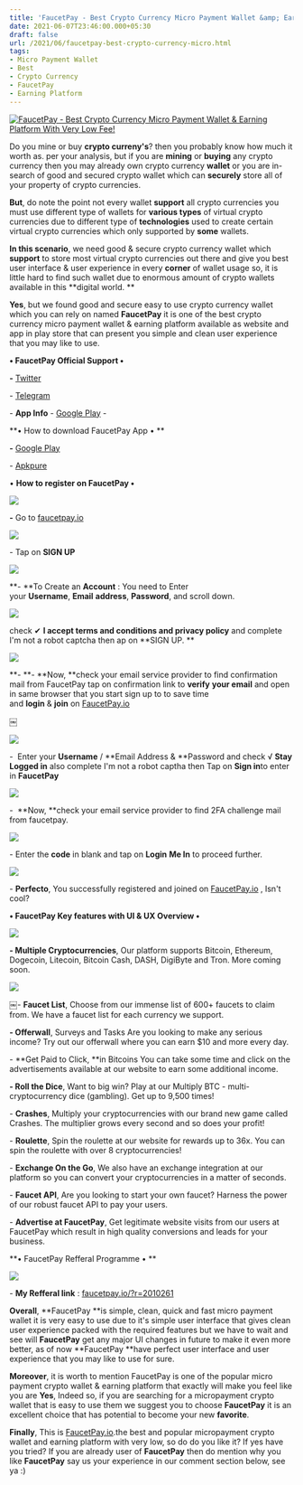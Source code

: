 ```yaml
---
title: 'FaucetPay - Best Crypto Currency Micro Payment Wallet &amp; Earning Platform With Very Low Fee! '
date: 2021-06-07T23:46:00.000+05:30
draft: false
url: /2021/06/faucetpay-best-crypto-currency-micro.html
tags: 
- Micro Payment Wallet
- Best
- Crypto Currency
- FaucetPay
- Earning Platform
---
```


 [![FaucetPay - Best Crypto Currency Micro Payment Wallet & Earning Platform With Very Low Fee!](https://lh3.googleusercontent.com/-5XgzICEuU4Y/YL5ih8XDfzI/AAAAAAAAExY/5f23YbXrT6AKpn47ECO6THjjNw2j7ICSACLcBGAsYHQ/s1600/1623089795562096-0.png "FaucetPay - Best Crypto Currency Micro Payment Wallet & Earning Platform With Very Low Fee!")](https://lh3.googleusercontent.com/-5XgzICEuU4Y/YL5ih8XDfzI/AAAAAAAAExY/5f23YbXrT6AKpn47ECO6THjjNw2j7ICSACLcBGAsYHQ/s1600/1623089795562096-0.png) 

  

Do you mine or buy **crypto curreny's**? then you probably know how much it worth as. per your analysis, but if you are **mining** or **buying** any crypto currency then you may already own crypto currency **wallet** or you are in-search of good and secured crypto wallet which can **securely** store all of your property of crypto currencies. 

  

**But**, do note the point not every wallet **support** all crypto currencies you must use different type of wallets for **various types** of virtual crypto currencies due to different type of **technologies** used to create certain virtual crypto currencies which only supported by **some** wallets.   

  

**In this scenario**, we need good & secure crypto currency wallet which **support** to store most virtual crypto currencies out there and give you best user interface & user experience in every **corner** of wallet usage so, it is little hard to find such wallet due to enormous amount of crypto wallets available in this **digital world. **  

  

**Yes**, but we found good and secure easy to use crypto currency wallet which you can rely on named **FaucetPay** it is one of the best crypto currency micro payment wallet & earning platform available as website and app in play store that can present you simple and clean user experience that you may like to use.   

  

**• FaucetPay Official Support •**

**\-** [Twitter](https://twitter.com/faucetpayio)

\- [Telegram](https://t.me/FaucetPayOfficial)

  

\- **App Info** - [Google Play](https://play.google.com/store/apps/details?id=faucetpay.free) - 

  

**• How to download FaucetPay App • **

**\-** [Google Play](https://play.google.com/store/apps/details?id=faucetpay.free)

\- [Apkpure](https://www.google.com/amp/s/m.apkpure.com/faucetpay-faucets/faucetpay.free/amp)

  

• **How to register on FaucetPay •**

 **[![](https://lh3.googleusercontent.com/-GGqPqZVI6nI/YL5igs2CkVI/AAAAAAAAExU/TYwGu_qPEUU-2FTsG3J7YmdGdoooBcrkACLcBGAsYHQ/s1600/1623089791160750-1.png)](https://lh3.googleusercontent.com/-GGqPqZVI6nI/YL5igs2CkVI/AAAAAAAAExU/TYwGu_qPEUU-2FTsG3J7YmdGdoooBcrkACLcBGAsYHQ/s1600/1623089791160750-1.png)** 

**\-** Go to [faucetpay.io](http://faucetpay.io)

  

 [![](https://lh3.googleusercontent.com/-bxNgGmIuUzU/YL5ifv-6WWI/AAAAAAAAExQ/0luBKvPo134SSUhSJue4bYm-zzmbkUVbwCLcBGAsYHQ/s1600/1623089785307624-2.png)](https://lh3.googleusercontent.com/-bxNgGmIuUzU/YL5ifv-6WWI/AAAAAAAAExQ/0luBKvPo134SSUhSJue4bYm-zzmbkUVbwCLcBGAsYHQ/s1600/1623089785307624-2.png) 

  

\- Tap on **SIGN UP**

 **[![](https://lh3.googleusercontent.com/-oIRPDDWyeXI/YL5ieFXj0sI/AAAAAAAAExM/4rzrKlKSDgMJt5CsixWw3fhOZw8lnii8QCLcBGAsYHQ/s1600/1623089780381489-3.png)](https://lh3.googleusercontent.com/-oIRPDDWyeXI/YL5ieFXj0sI/AAAAAAAAExM/4rzrKlKSDgMJt5CsixWw3fhOZw8lnii8QCLcBGAsYHQ/s1600/1623089780381489-3.png)** 

**\- **To Create an **Account** : You need to Enter your **Username**, **Email** **address**, **Password**, and scroll down. 

  

  

 [![](https://lh3.googleusercontent.com/-JeHKO5s4L-E/YL5iczB0VfI/AAAAAAAAExI/9hlLQq3RhxE982hyatlPGvU1Ef39ZCDIgCLcBGAsYHQ/s1600/1623089775052453-4.png)](https://lh3.googleusercontent.com/-JeHKO5s4L-E/YL5iczB0VfI/AAAAAAAAExI/9hlLQq3RhxE982hyatlPGvU1Ef39ZCDIgCLcBGAsYHQ/s1600/1623089775052453-4.png) 

  

  

check ✔ **I accept terms and conditions and privacy policy** and complete I'm not a robot captcha then ap on **SIGN UP. **

 **[![](https://lh3.googleusercontent.com/-n8mCBIcN5oA/YL5ibrIVdhI/AAAAAAAAExE/wc41_I28Zn4WBwQ8SeD_1M27OKzVIwzhACLcBGAsYHQ/s1600/1623089770267478-5.png)](https://lh3.googleusercontent.com/-n8mCBIcN5oA/YL5ibrIVdhI/AAAAAAAAExE/wc41_I28Zn4WBwQ8SeD_1M27OKzVIwzhACLcBGAsYHQ/s1600/1623089770267478-5.png)** 

**\- **\- **Now, **check your email service provider to find confirmation mail from FaucetPay tap on confirmation link to **verify** **your email** and open in same browser that you start sign up to to save time and **login** & **join** on [FaucetPay.io](http://FaucetPay.io)

  

￼

 [![](https://lh3.googleusercontent.com/-GcXAbTb87SY/YL5iac_S1QI/AAAAAAAAExA/Dh8eR0U7D54Ts4ZCuv3ElQ5w-KSDBQeBQCLcBGAsYHQ/s1600/1623089764801432-6.png)](https://lh3.googleusercontent.com/-GcXAbTb87SY/YL5iac_S1QI/AAAAAAAAExA/Dh8eR0U7D54Ts4ZCuv3ElQ5w-KSDBQeBQCLcBGAsYHQ/s1600/1623089764801432-6.png) 

  

  

\-  Enter your **Username** / **Email Address & **Password and check √ **Stay Logged in** also complete I'm not a robot captha then Tap on **Sign in**to enter in **FaucetPay**

 **[![](https://lh3.googleusercontent.com/-yksag-E2Wz4/YL5iYxLULXI/AAAAAAAAEw8/MOBzVpWKHrAUpW5wVE5m-IJ2SNaHK67LACLcBGAsYHQ/s1600/1623089759555638-7.png)](https://lh3.googleusercontent.com/-yksag-E2Wz4/YL5iYxLULXI/AAAAAAAAEw8/MOBzVpWKHrAUpW5wVE5m-IJ2SNaHK67LACLcBGAsYHQ/s1600/1623089759555638-7.png)** 

\-  **Now, **check your email service provider to find 2FA challenge mail from faucetpay.

  

 [![](https://lh3.googleusercontent.com/-52DcXRU3g7g/YL5iXvJMAsI/AAAAAAAAEw4/eOFQB5uZPgQv3dYLbLCCcGBeiKoNBSdlgCLcBGAsYHQ/s1600/1623089754974753-8.png)](https://lh3.googleusercontent.com/-52DcXRU3g7g/YL5iXvJMAsI/AAAAAAAAEw4/eOFQB5uZPgQv3dYLbLCCcGBeiKoNBSdlgCLcBGAsYHQ/s1600/1623089754974753-8.png) 

  

\- Enter the **code** in blank and tap on **Login** **Me In** to proceed further. 

  

 [![](https://lh3.googleusercontent.com/-7Q4w2ZUUPs8/YL5iWRxi_gI/AAAAAAAAEw0/ToyWzuYoQKcktfN2Hdqi90c5jqKsnPE_ACLcBGAsYHQ/s1600/1623089748150862-9.png)](https://lh3.googleusercontent.com/-7Q4w2ZUUPs8/YL5iWRxi_gI/AAAAAAAAEw0/ToyWzuYoQKcktfN2Hdqi90c5jqKsnPE_ACLcBGAsYHQ/s1600/1623089748150862-9.png) 

  

\- **Perfecto**, You successfully registered and joined on [FaucetPay.io](http://FaucetPay.io) , Isn't cool?

  

**• FaucetPay Key features with UI & UX Overview •**

 **[![](https://lh3.googleusercontent.com/-KztwRy1XT4k/YL5iU_cC74I/AAAAAAAAEww/FWrzW_iXfcgLU4QsLgVg652oH2kPkQPAACLcBGAsYHQ/s1600/1623089743098394-10.png)](https://lh3.googleusercontent.com/-KztwRy1XT4k/YL5iU_cC74I/AAAAAAAAEww/FWrzW_iXfcgLU4QsLgVg652oH2kPkQPAACLcBGAsYHQ/s1600/1623089743098394-10.png)** 

**\- Multiple Cryptocurrencies**, Our platform supports Bitcoin, Ethereum, Dogecoin, Litecoin, Bitcoin Cash, DASH, DigiByte and Tron. More coming soon.

  

 [![](https://lh3.googleusercontent.com/-3PJeFk5cIKY/YL5iThbcGmI/AAAAAAAAEws/YDjCjEqiaMgpiD4K6QW5YK032XGhoTy9ACLcBGAsYHQ/s1600/1623089737933419-11.png)](https://lh3.googleusercontent.com/-3PJeFk5cIKY/YL5iThbcGmI/AAAAAAAAEws/YDjCjEqiaMgpiD4K6QW5YK032XGhoTy9ACLcBGAsYHQ/s1600/1623089737933419-11.png) 

  

￼- **Faucet List**, Choose from our immense list of 600+ faucets to claim from. We have a faucet list for each currency we support.

  

**\- Offerwall**, Surveys and Tasks Are you looking to make any serious income? Try out our offerwall where you can earn $10 and more every day.

  

\- **Get Paid to Click, **in Bitcoins You can take some time and click on the advertisements available at our website to earn some additional income.

  

**\- Roll the Dice**, Want to big win? Play at our Multiply BTC - multi-cryptocurrency dice (gambling). Get up to 9,500 times!

  

\- **Crashes**, Multiply your cryptocurrencies with our brand new game called Crashes. The multiplier grows every second and so does your profit!

  

\- **Roulette**, Spin the roulette at our website for rewards up to 36x. You can spin the roulette with over 8 cryptocurrencies!

  

\- **Exchange On the Go**, We also have an exchange integration at our platform so you can convert your cryptocurrencies in a matter of seconds.

  

\- **Faucet API**, Are you looking to start your own faucet? Harness the power of our robust faucet API to pay your users.

  

\- **Advertise at FaucetPay**, Get legitimate website visits from our users at FaucetPay which result in high quality conversions and leads for your business.

**• FaucetPay Refferal Programme • **

 **[![](https://lh3.googleusercontent.com/-lHi_eVzYBqs/YL5iSLY39QI/AAAAAAAAEwo/jJaK0ebVYacElbsZS7YrU81Bwr8xhxqmwCLcBGAsYHQ/s1600/1623089726853608-12.png)](https://lh3.googleusercontent.com/-lHi_eVzYBqs/YL5iSLY39QI/AAAAAAAAEwo/jJaK0ebVYacElbsZS7YrU81Bwr8xhxqmwCLcBGAsYHQ/s1600/1623089726853608-12.png)** 

\- **My Refferal link** : [faucetpay.io/?r=2010261](http://faucetpay.io/?r=2010261)

  

**Overall**, **FaucetPay **is simple, clean, quick and fast micro payment wallet it is very easy to use due to it's simple user interface that gives clean user experience packed with the required features but we have to wait and see will **FaucetPay** get any major UI changes in future to make it even more better, as of now **FaucetPay **have perfect user interface and user experience that you may like to use for sure.   

  

**Moreover**, it is worth to mention FaucetPay is one of the popular micro payment crypto wallet & earning platform that exactly will make you feel like you are **Yes**, Indeed so, if you are searching for a micropayment crypto wallet that is easy to use them we suggest you to choose **FaucetPay** it is an excellent choice that has potential to become your new **favorite**.   

  

**Finally**, This is [FaucetPay.io](http://FaucetPay.io).the best and popular micropayment crypto wallet and earning platform with very low, so do do you like it? If yes have you tried? If you are already user of **FaucetPay** then do mention why you like **FaucetPay** say us your experience in our comment section below, see ya :)
